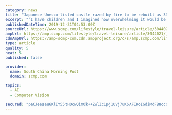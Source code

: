 ```yaml
---
category: news
title: "Japanese Unesco-listed castle razed by fire to be rebuilt as 3D digital model using photos and video footage"
excerpt: "“I have children and I imagined how overwhelming it would be if they were the ones who experienced this,” said Kawakami, a computer vision specialist in the Graduate School of Information Science and Technology at the University of Tokyo. “I could ..."
publishedDateTime: 2019-12-31T04:53:00Z
sourceUrl: https://www.scmp.com/lifestyle/travel-leisure/article/3044021/japanese-unesco-listed-castle-razed-fire-be-rebuilt-3d
ampUrl: https://amp.scmp.com/lifestyle/travel-leisure/article/3044021/japanese-unesco-listed-castle-razed-fire-be-rebuilt-3d
cdnAmpUrl: https://amp-scmp-com.cdn.ampproject.org/c/s/amp.scmp.com/lifestyle/travel-leisure/article/3044021/japanese-unesco-listed-castle-razed-fire-be-rebuilt-3d
type: article
quality: 5
heat: 5
published: false

provider:
  name: South China Morning Post
  domain: scmp.com

topics:
  - AI
  - Computer Vision

secured: "paCJeeseu6KlIY55tHOcwQimOk++ZwlZc1pj1UVj7uK6AFIKoIGdiMdFB8ccqhw17yEN1utXtfwxBkKhrdbbrTIBXnIgOS/i74lDxyjPw7uwrkL3mLBJFeDPE2VKbC/XJAqDMxHlqg2A5eJx8cPxY28wvaPDnaonbVvFRViRHJpHcKU6ggKBkRvnZT7OSTT5cFeNlcTxJXTtiokau+2rPCnPkuQ69r8dyydBaeVBExILPp8e0iW+9/+D4bneRoXJL6TYIncKV9tg5Fu9Qmat+j1eZwG2YQFLh7zyPehFMu0=;7G/5n+LirSIoCyL4UcJDSg=="
---
```


